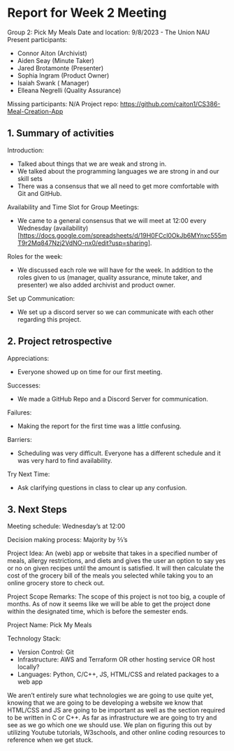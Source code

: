 # ﻿Report for Week 2 Meeting
Group 2: Pick My Meals
Date and location: 9/8/2023 - The Union NAU
Present participants:
* Connor Aiton (Archivist)
* Aiden Seay (Minute Taker)
* Jared Brotamonte (Presenter)
* Sophia Ingram (Product Owner)
* Isaiah Swank (        Manager)
* Elleana Negrelli (Quality Assurance)

Missing participants: N/A
Project repo: https://github.com/caiton1/CS386-Meal-Creation-App

## 1. Summary of activities


Introduction:
* Talked about things that we are weak and strong in.
* We talked about the programming languages we are strong in and our skill sets
* There was a consensus that we all need to get more comfortable with Git and GitHub.


Availability and Time Slot for Group Meetings:
* We came to a general consensus that we will meet at 12:00 every Wednesday (availability)[https://docs.google.com/spreadsheets/d/19H0FCcl0OkJb6MYnxc555mT9r2Mq847Nzj2VdNO-nx0/edit?usp=sharing].


Roles for the week:
* We discussed each role we will have for the week. In addition to the roles given to us (manager, quality assurance, minute taker, and presenter) we also added archivist and product owner.


Set up Communication:
* We set up a discord server so we can communicate with each other regarding this project.








## 2. Project retrospective


Appreciations:
* Everyone showed up on time for our first meeting.


Successes:
* We made a GitHub Repo and a Discord Server for communication.


Failures:
* Making the report for the first time was a little confusing.


Barriers:
* Scheduling was very difficult. Everyone has a different schedule and it was very hard to find availability.


Try Next Time:
* Ask clarifying questions in class to clear up any confusion. 


## 3. Next Steps


Meeting schedule: Wednesday’s at 12:00


Decision making process: Majority by ⅔’s


Project Idea:  An (web) app or website that takes in a specified number of meals, allergy restrictions, and diets and gives the user an option to say yes or no on given recipes until the amount is satisfied. It will then calculate the cost of the grocery bill of the meals you selected while taking you to an online grocery store to check out.


Project Scope Remarks: The scope of this project is not too big, a couple of months. As of now it seems like we will be able to get the project done within the designated time, which is before the semester ends.


Project Name: Pick My Meals




Technology Stack:
* Version Control: Git
* Infrastructure: AWS and Terraform OR other hosting service OR host locally?
* Languages: Python, C/C++, JS, HTML/CSS and related packages to a web app


We aren’t entirely sure what technologies we are going to use quite yet, knowing that we are going to be developing a website we know that HTML/CSS and JS are going to be important as well as the section required to be written in C or C++. As far as infrastructure we are going to try and see as we go which one we should use. We plan on figuring this out by utilizing Youtube tutorials, W3schools, and other online coding resources to reference when we get stuck.
